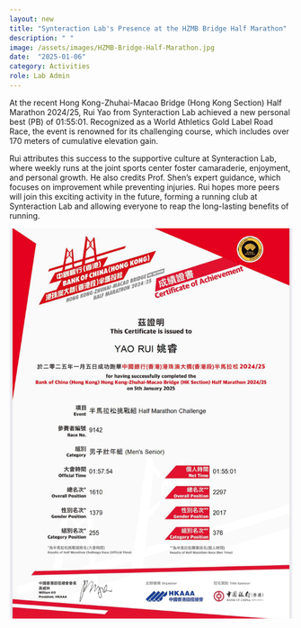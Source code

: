 ```yaml
---
layout: new
title: "Synteraction Lab's Presence at the HZMB Bridge Half Marathon"
description: " "
image: /assets/images/HZMB-Bridge-Half-Marathon.jpg
date:  "2025-01-06"
category: Activities
role: Lab Admin
---
```

 At the recent Hong Kong-Zhuhai-Macao Bridge (Hong Kong Section) Half Marathon 2024/25, Rui Yao from Synteraction Lab achieved a new personal best (PB) of 01:55:01. Recognized as a World Athletics Gold Label Road Race, the event is renowned for its challenging course, which includes over 170 meters of cumulative elevation gain.

Rui attributes this success to the supportive culture at Synteraction Lab, where weekly runs at the joint sports center foster camaraderie, enjoyment, and personal growth. He also credits Prof. Shen’s expert guidance, which focuses on improvement while preventing injuries. Rui hopes more peers will join this exciting activity in the future, forming a running club at Synteraction Lab and allowing everyone to reap the long-lasting benefits of running.

![-](/assets/images/HZMB-Bridge-Half-Marathon-cert.jpg "-")
